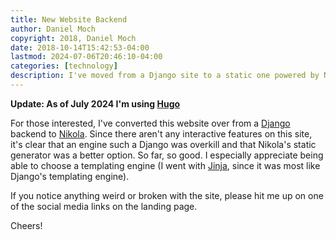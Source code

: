 ```yaml
---
title: New Website Backend
author: Daniel Moch
copyright: 2018, Daniel Moch
date: 2018-10-14T15:42:53-04:00
lastmod: 2024-07-06T20:46:10-04:00
categories: [technology]
description: I've moved from a Django site to a static one powered by Nikola
---
```

**Update: As of July 2024 I'm using [Hugo](https://gohugo.io)**

For those interested, I've converted this website over from a
[Django](https://djangoproject.com) backend to
[Nikola](https://getnikola.com). Since there aren't any interactive
features on this site, it's clear that an engine such a Django was
overkill and that Nikola's static generator was a better option. So
far, so good. I especially appreciate being able to choose a
templating engine (I went with [Jinja](http://jinja.pocoo.org), since
it was most like Django's templating engine).

If you notice anything weird or broken with the site, please hit me up
on one of the social media links on the landing page.

Cheers!
